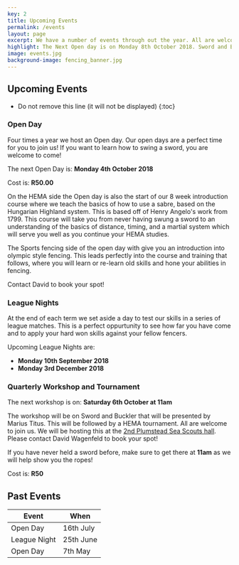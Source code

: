 ```yaml
---
key: 2
title: Upcoming Events
permalink: /events
layout: page
excerpt: We have a number of events through out the year. All are welcome to join us on our Open Days to get a taste and sense of what we do. Please contact us to book your place in the Open day session!
highlight: The Next Open day is on Monday 8th October 2018. Sword and Buckler Workshop on Saturday 6th October.
image: events.jpg
background-image: fencing_banner.jpg
---
```


## Upcoming Events

* Do not remove this line (it will not be displayed)
{:toc}

### Open Day

Four times a year we host an Open day. Our open days are a perfect time for you to join us! If you want to learn how to swing a sword, you are welcome to come!

The next Open Day is: **Monday 4th October 2018**

Cost is: **R50.00**

On the HEMA side the Open day is also the start of our 8 week introduction course where we teach the basics of how to use a sabre, based on the Hungarian Highland system. This is based off of Henry Angelo's work from 1799. This course will take you from never having swung a sword to an understanding of the basics of distance, timing, and a martial system which will serve you well as you continue your HEMA studies.

The Sports fencing side of the open day with give you an introduction into olympic style fencing. This leads perfectly into the course and training that follows, where you will learn or re-learn old skills and hone your abilities in fencing.

Contact David to book your spot!

### League Nights

At the end of each term we set aside a day to test our skills in a series of league matches. This is a perfect oppurtunity to see how far you have come and to apply your hard won skills against your fellow fencers.

Upcoming League Nights are:

* **Monday 10th September 2018**
* **Monday 3rd December 2018**

### Quarterly Workshop and Tournament

The next workshop is on: **Saturday 6th October at 11am**

The workshop will be on Sword and Buckler that will be presented by Marius Titus. This will be followed by a HEMA tournament. All are welcome to join us. We will be hosting this at the [2nd Plumstead Sea Scouts hall](https://goo.gl/maps/RvEz7Fo3J2F2). Please contact David Wagenfeld to book your spot!

If you have never held a sword before, make sure to get there at **11am** as we will help show you the ropes!

Cost is: **R50**

## Past Events

|Event|When|
|----|----|
|Open Day|16th July|
|League Night|25th June|
|Open Day|7th May|
